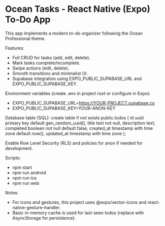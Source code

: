 # Ocean Tasks - React Native (Expo) To-Do App

This app implements a modern to-do organizer following the Ocean Professional theme.

Features:
- Full CRUD for tasks (add, edit, delete).
- Mark tasks complete/incomplete.
- Swipe actions (edit, delete).
- Smooth transitions and minimalist UI.
- Supabase integration using EXPO_PUBLIC_SUPABASE_URL and EXPO_PUBLIC_SUPABASE_KEY.

Environment variables (create .env in project root or configure in Expo):
- EXPO_PUBLIC_SUPABASE_URL=https://YOUR-PROJECT.supabase.co
- EXPO_PUBLIC_SUPABASE_KEY=YOUR-ANON-KEY

Database table (SQL):
create table if not exists public.todos (
  id uuid primary key default gen_random_uuid(),
  title text not null,
  description text,
  completed boolean not null default false,
  created_at timestamp with time zone default now(),
  updated_at timestamp with time zone
);

Enable Row Level Security (RLS) and policies for anon if needed for development.

Scripts:
- npm start
- npm run android
- npm run ios
- npm run web

Notes:
- For icons and gestures, this project uses @expo/vector-icons and react-native-gesture-handler.
- Basic in-memory cache is used for last-seen todos (replace with AsyncStorage for persistence).
